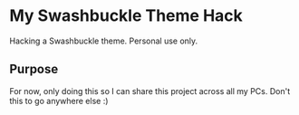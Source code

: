 # My Swashbuckle Theme Hack
Hacking a Swashbuckle theme. Personal use only.

## Purpose
For now, only doing this so I can share this project across all my PCs. Don't this to go anywhere else :)
